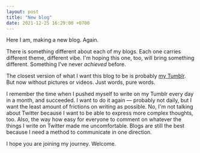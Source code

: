 ```yaml
---
layout: post
title: "New blog"
date: 2021-12-25 16:29:00 +0700
---
```


Here I am, making a new blog. Again.

There is something different about each of my blogs. Each one carries different theme, different vibe. I'm hoping this one, too, will bring something different. Something I've never _achieved_ before.

The closest version of what I want this blog to be is probably [my Tumblr](https://ghazi.tumblr.com/). But now without pictures or videos. Just words, pure words.

I remember the time when I pushed myself to write on my Tumblr every day in a month, and succeeded. I want to do it again — probably not daily, but I want the least amount of frictions on writing as possible. No, I'm not talking about Twitter because I want to be able to express more complex thoughts, too. Also, the way how easy for everyone to comment on whatever the things I write on Twitter made me uncomfortable. Blogs are still the best because I need a method to communicate in one direction.

I hope you are joining my journey. Welcome.
